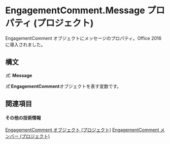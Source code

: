 
# EngagementComment.Message プロパティ (プロジェクト)

EngagementComment オブジェクトにメッセージのプロパティ。Office 2016 に導入されました。


## 構文

 _式_. **Message**

 _式_ **EngagementComment**オブジェクトを表す変数です。


## 関連項目


#### その他の技術情報


[EngagementComment オブジェクト (プロジェクト)](4ca86b23-f8a2-0939-3cc5-196e72d06f01.md)
[EngagementComment メンバー (プロジェクト)](http://msdn.microsoft.com/library/739c0d51-7f6a-90d6-5160-c8634c6dffe3%28Office.15%29.aspx)